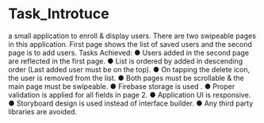 # Task_Introtuce
a small application to enroll & display users. There are two swipeable pages in this application. First page shows the list of saved users and the second page is to add users.
Tasks Achieved:
● Users added in the second page are reflected in the first page. 
● List is ordered by added in descending order (Last added user must be on the top).
● On tapping the delete icon, the user is removed from the list.
● Both pages must be scrollable & the main page must be swipeable.
● Firebase storage is used .
● Proper validation is applied for all fields in page 2.
● Application UI is responsive.
● Storyboard design is used instead of interface builder.
● Any third party libraries are avoided.
